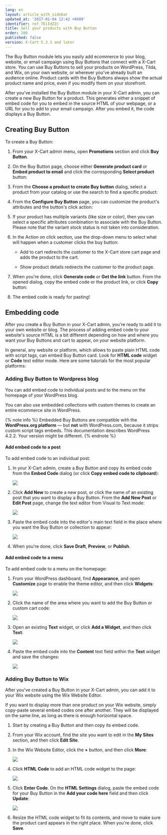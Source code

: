 ```yaml
---
lang: en
layout: article_with_sidebar
updated_at: '2017-01-04 12:42 +0400'
identifier: ref_TEiIdZZc
title: Sell your products with Buy Button
order: 100
published: false
version: X-Cart 5.3.3 and later
---
```


The Buy Button module lets you easily add ecommerce to your blog, website, or email campaign using Buy Buttons that connect with a X-Cart store. You can use Buy Buttons to sell your products on WordPress, Tilda, and Wix, on your own website, or wherever you've already built an audience online. Product cards with the Buy Buttons always show the actual product name and price, even if you modify them on your storefront.

After you've installed the Buy Button module in your X-Cart admin, you can create a new Buy Button for a product. This generates either a snippet of embed code for you to embed in the source HTML of your webpage, or a URL for you to add to your email campaign. After you embed it, the code displays a Buy Button.

## Creating Buy Button

To create a Buy Button:

1.	From your X-Cart admin menu, open **Promotions** section and click **Buy Button**.

2.	On the Buy Button page, choose either **Generate product card** or **Embed product to email** and click the corresponding **Select product** button:

3.	From the **Choose a product to create Buy button** dialog, select a product from your catalog or use the search to find a specific product:

4.	From the **Configure Buy Button** page, you can customize the product's attributes and the button's click action:

5.	If your product has multiple variants (like size or color), then you can select a specific attributes combination to associate with the Buy Button. Please note that the variant stock status is not taken into consideration.

6.	In the Action on click section, use the drop-down menu to select what will happen when a customer clicks the buy button:

	-	Add to cart redirects the customer to the X-Cart store cart page and adds the product to the cart.
    
	-	Show product details redirects the customer to the product page.
    
7.	When you're done, click **Generate code** or **Get the link** button. From the opened dialog, copy the embed code or the product link, or click **Copy** button:

8.	The embed code is ready for pasting!

## Embedding code

After you create a Buy Button in your X-Cart admin, you're ready to add it to your own website or blog. The process of adding embed code to your website's source HTML is a bit different depending on how and where you want your Buy Buttons and cart to appear, on your website platform.

In general, any website or platform, which allows to paste plain HTML code with script tags, can embed Buy Button card. Look for **HTML code** widget or **Code** text editor mode. Here are some tutorials for the most popular platforms:

### Adding Buy Button to Wordpress blog

You can add embed code to individual posts and to the menu on the homepage of your WordPress blog.

You can also use embedded collections with custom themes to create an entire ecommerce site in WordPress.

{% note info %}
Embedded Buy Buttons are compatible with the **WordPress.org platform** — but **not** with WordPress.com, because it strips custom script tags embeds. This documentation describes WordPress 4.2.2. Your version might be different.
{% endnote %}

#### Add embed code to a post

To add embed code to an individual post:

1.	In your X-Cart admin, create a Buy Button and copy its embed code from the **Embed Code** dialog (or click **Copy embed code to clipboard**):

	![](wordpress_post_1.jpg)

2.	Click **Add New** to create a new post, or click the name of an existing post that you want to display a Buy Button. From the **Add New Post** or **Edit Post** page, change the text editor from Visual to Text mode:

	![](wordpress_post_2.jpg)

3.	Paste the embed code into the editor's main text field in the place where you want the Buy Button or collection to appear:
	
	![](wordpress_post_3.jpg)
    
4.	When you're done, click **Save Draft**, **Preview**, or **Publish**.

#### Add embed code to a menu

To add embed code to a menu on the homepage:

1.	From your WordPress dashboard, find __Appearance__, and open __Customize__ page to enable the theme editor, and then click __Widgets__:

	![](wordpress_menu_1.jpg)
    
2.	Click the name of the area where you want to add the Buy Button or custom cart code:

	![](wordpress_menu_2.jpg)
    
3.	Open an existing **Text** widget, or click **Add a Widget**, and then click **Text**:

	![](wordpress_menu_3.jpg)
    
4.	Paste the embed code into the **Content** text field within the **Text** widget and save the changes:

	![](wordpress_menu_4.jpg)

### Adding Buy Button to Wix

After you've created a Buy Button in your X-Cart admin, you can add it to your Wix website using the Wix Website Editor.

If you want to display more than one product on your Wix website, simply copy-paste several embed codes one after another. They will be displayed on the same line, as long as there is enough horizontal space.

1.	Start by creating a Buy Button and then copy its embed code.

2.	From your Wix account, find the site you want to edit in the **My Sites** section, and then click **Edit Site**.

3.	In the Wix Website Editor, click the **+** button, and then click **More**:

	![](wix_page_1.jpg)
    
4.	Click **HTML Code** to add an HTML code widget to the page:

	![](wix_page_2.jpg)

5.	Click **Enter Code**. On the **HTML Settings** dialog, paste the embed code for your Buy Button in the **Add your code here** field and then click **Update**:

	![](wix_page_3.jpg)
    
6.	Resize the HTML code widget to fit its contents, and move to make sure the product card appears in the right place. When you're done, click **Save**.




